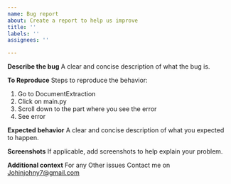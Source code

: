 ```yaml
---
name: Bug report
about: Create a report to help us improve
title: ''
labels: ''
assignees: ''

---
```


**Describe the bug**
A clear and concise description of what the bug is.

**To Reproduce**
Steps to reproduce the behavior:
1. Go to DocumentExtraction
2. Click on main.py
3. Scroll down to the part where you see the error
4. See error

**Expected behavior**
A clear and concise description of what you expected to happen.

**Screenshots**
If applicable, add screenshots to help explain your problem.

**Additional context**
For any Other issues Contact me on Johinjohny7@gmail.com
